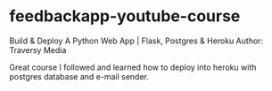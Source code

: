 # feedbackapp-youtube-course
Build & Deploy A Python Web App | Flask, Postgres & Heroku
Author: Traversy Media

Great course I followed and learned how to deploy into heroku with postgres database and e-mail sender. 
